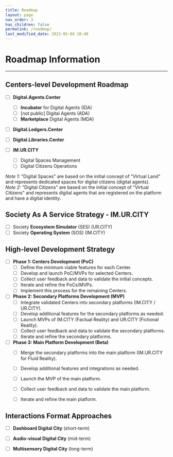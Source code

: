 ```yaml
---
title: Roadmap
layout: page
nav_order: 3
has_children: false
permalink: /roadmap/
last_modified_date: 2023-05-04 10:40
---
```



# Roadmap Information
----------------

## Centers-level Development Roadmap

- [ ] **Digital.Agents.Center**
  - [ ] **Incubator** for Digital Agents (IDA)
  - [ ] [not public] Digital Agents (ADA)
  - [ ] **Marketplace** Digital Agents (MDA)

- [ ] **Digital.Ledgers.Center**
- [ ] **Digital.Libraries.Center**

- [ ] **IM.UR.CITY**
  - [ ] Digital Spaces Management
  - [ ] Digital Citizens Operations

_Note 1:_ "Digital Spaces" are based on the initial concept of "Virtual Land" and represents dedicated spaces for digital citizens (digital agents).      
_Note 2:_ "Digital Citizens" are based on the initial concept of "Virtual Citizens" and represents digital agents that are registered on the platform and have a digital identity.

## Society As A Service Strategy - IM.UR.CITY

- [ ] Society **Ecosystem Simulator** (SES) (UR.CITY)
- [ ] Society **Operating System** (SOS) (IM.CITY)

## High-level Development Strategy

- [ ] **Phase 1: Centers Development (PoC)**
  - [ ] Define the minimum viable features for each Center.
  - [ ] Develop and launch PoC/MVPs for selected Centers.
  - [ ] Collect user feedback and data to validate the initial concepts.
  - [ ] Iterate and refine the PoCs/MVPs.
  - [ ] Implement this process for the remaining Centers.

- [ ] **Phase 2: Secondary Platforms Development (MVP)**
  - [ ] Integrate validated Centers into secondary platforms (IM.CITY / UR.CITY).
  - [ ] Develop additional features for the secondary platforms as needed.
  - [ ] Launch MVPs of IM.CITY (Factual Reality) and UR.CITY (Fictional Reality).
  - [ ] Collect user feedback and data to validate the secondary platforms.
  - [ ] Iterate and refine the secondary platforms.

- [ ] **Phase 3: Main Platform Development (Beta)**
  - [ ] Merge the secondary platforms into the main platform (IM.UR.CITY for Fluid Reality).
  - [ ] Develop additional features and integrations as needed.
  - [ ] Launch the MVP of the main platform.
  - [ ] Collect user feedback and data to validate the main platform.
  - [ ] Iterate and refine the main platform.


## Interactions Format Approaches 

- [ ] **Dashboard Digital City** (short-term)
- [ ] **Audio-visual Digital City** (mid-term)
- [ ] **Multisensory Digital City** (long-term)

